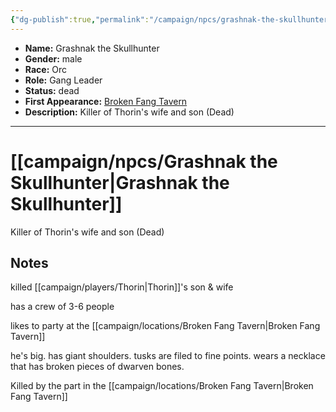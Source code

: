```yaml
---
{"dg-publish":true,"permalink":"/campaign/npcs/grashnak-the-skullhunter/","tags":["character","npc"],"noteIcon":"","created":"2025-10-26T08:34:35.454-07:00","updated":"2025-10-27T16:37:21.396-07:00"}
---
```



<p><span><ul>
<li dir="auto"><strong>Name:</strong> Grashnak the Skullhunter</li>
<li dir="auto"><strong>Gender:</strong> male</li>
<li dir="auto"><strong>Race:</strong> Orc</li>
<li dir="auto"><strong>Role:</strong> Gang Leader</li>
<li dir="auto"><strong>Status:</strong> dead</li>
<li dir="auto"><strong>First Appearance:</strong> <a data-tooltip-position="top" aria-label="campaign/locations/Broken Fang Tavern.md" data-href="campaign/locations/Broken Fang Tavern.md" href="campaign/locations/Broken Fang Tavern.md" class="internal-link" target="_blank" rel="noopener nofollow">Broken Fang Tavern</a></li>
<li dir="auto"><strong>Description:</strong> Killer of Thorin's wife and son (Dead)</li>
</ul></span></p>

---

# [[campaign/npcs/Grashnak the Skullhunter\|Grashnak the Skullhunter]]
Killer of Thorin's wife and son (Dead)

## Notes
killed [[campaign/players/Thorin\|Thorin]]'s son & wife 

has a crew of 3-6 people

likes to party at the [[campaign/locations/Broken Fang Tavern\|Broken Fang Tavern]]

he's big. has giant shoulders. tusks are filed to fine points. wears a necklace that has broken pieces of dwarven bones.

Killed by the part in the [[campaign/locations/Broken Fang Tavern\|Broken Fang Tavern]]
